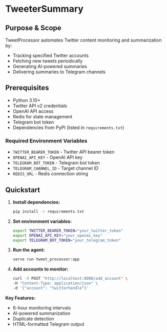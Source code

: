# TweeterSummary

## Purpose & Scope
TweetProcessor automates Twitter content monitoring and summarization by:
- Tracking specified Twitter accounts
- Fetching new tweets periodically
- Generating AI-powered summaries
- Delivering summaries to Telegram channels

## Prerequisites
- Python 3.10+
- Twitter API v2 credentials
- OpenAI API access
- Redis for state management
- Telegram bot token
- Dependencies from PyPI (listed in `requirements.txt`)

### Required Environment Variables
- `TWITTER_BEARER_TOKEN` - Twitter API bearer token
- `OPENAI_API_KEY` - OpenAI API key
- `TELEGRAM_BOT_TOKEN` - Telegram bot token
- `TELEGRAM_CHANNEL_ID` - Target channel ID
- `REDIS_URL` - Redis connection string

## Quickstart
1. **Install dependencies:**
   ```bash
   pip install -r requirements.txt
   ```

2. **Set environment variables:**
   ```bash
   export TWITTER_BEARER_TOKEN="your_twitter_token"
   export OPENAI_API_KEY="your_openai_key"
   export TELEGRAM_BOT_TOKEN="your_telegram_token"
   ```

3. **Run the agent:**
   ```bash
   serve run tweet_processor:app
   ```

4. **Add accounts to monitor:**
   ```bash
   curl -X POST "http://localhost:8000/add_account" \
   -H "Content-Type: application/json" \
   -d '{"account": "twitterhandle"}'
   ```

**Key Features:**
- 6-hour monitoring intervals
- AI-powered summarization
- Duplicate detection
- HTML-formatted Telegram output
